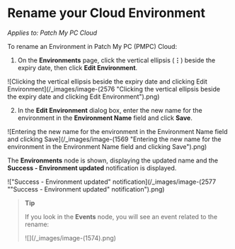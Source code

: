 # Rename your Cloud Environment

_Applies to: Patch My PC Cloud_

To rename an Environment in Patch My PC (PMPC) Cloud:

1. On the **Environments** page, click the vertical ellipsis (**⋮**) beside the expiry date, then click **Edit Environment**.

![Clicking the vertical ellipsis beside the expiry date and clicking Edit Environment](/_images/image-(2576 "Clicking the vertical ellipsis beside the expiry date and clicking Edit Environment").png)

2. In the **Edit Environment** dialog box, enter the new name for the environment in the **Environment Name** field and click **Save**.

![Entering the new name for the environment in the Environment Name field and clicking Save](/_images/image-(1569 "Entering the new name for the environment in the Environment Name field and clicking Save").png)

The **Environments** node is shown, displaying the updated name and the **Success - Environment updated** notification is displayed.

!["Success - Environment updated" notification](/_images/image-(2577 "\"Success - Environment updated\" notification").png)

> **Tip**
>
> If you look in the **Events** node, you will see an event related to the rename:
>
> !\[]\(/\_images/image-(1574).png)